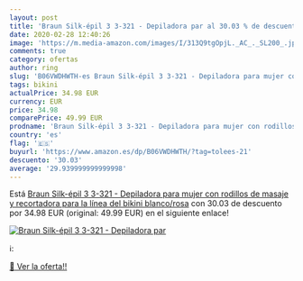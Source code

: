 ```yaml
---
layout: post
title: 'Braun Silk-épil 3 3-321 - Depiladora par al 30.03 % de descuento'
date: 2020-02-28 12:40:26
image: 'https://m.media-amazon.com/images/I/313Q9tgOpjL._AC_._SL200_.jpg'
comments: true
category: ofertas
author: ring
slug: 'B06VWDHWTH-es Braun Silk-épil 3 3-321 - Depiladora para mujer con...'
tags: bikini
actualPrice: 34.98 EUR
currency: EUR
price: 34.98
comparePrice: 49.99 EUR
prodname: 'Braun Silk-épil 3 3-321 - Depiladora para mujer con rodillos de masaje y recortadora para la línea del bikini  blanco/rosa'
country: 'es'
flag: '🇪🇸'
buyurl: 'https://www.amazon.es/dp/B06VWDHWTH/?tag=tolees-21'
descuento: '30.03'
average: '29.939999999999998'
---
```


Está [Braun Silk-épil 3 3-321 - Depiladora para mujer con rodillos de masaje y recortadora para la línea del bikini  blanco/rosa](https://www.amazon.es/dp/B06VWDHWTH/?tag=tolees-21) con 30.03 de descuento por 34.98 EUR (original: 49.99 EUR) en el siguiente enlace!

[![Braun Silk-épil 3 3-321 - Depiladora par](https://m.media-amazon.com/images/I/313Q9tgOpjL._AC_._SL200_.jpg)](https://www.amazon.es/dp/B06VWDHWTH/?tag=tolees-21)

ℹ️:


[🛒 Ver la oferta!!](https://www.amazon.es/dp/B06VWDHWTH/?tag=tolees-21)
